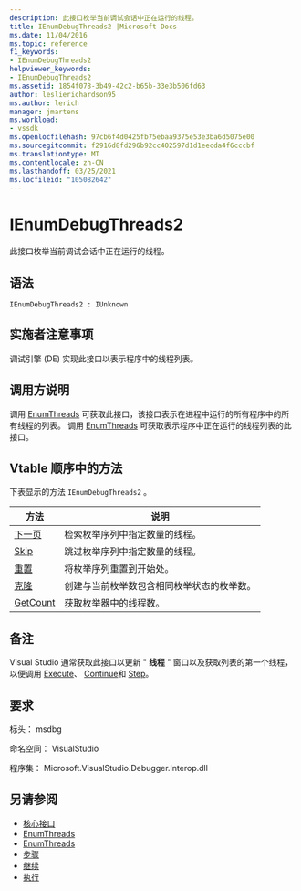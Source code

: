 ```yaml
---
description: 此接口枚举当前调试会话中正在运行的线程。
title: IEnumDebugThreads2 |Microsoft Docs
ms.date: 11/04/2016
ms.topic: reference
f1_keywords:
- IEnumDebugThreads2
helpviewer_keywords:
- IEnumDebugThreads2
ms.assetid: 1854f078-3b49-42c2-b65b-33e3b506fd63
author: leslierichardson95
ms.author: lerich
manager: jmartens
ms.workload:
- vssdk
ms.openlocfilehash: 97cb6f4d0425fb75ebaa9375e53e3ba6d5075e00
ms.sourcegitcommit: f2916d8fd296b92cc402597d1d1eecda4f6cccbf
ms.translationtype: MT
ms.contentlocale: zh-CN
ms.lasthandoff: 03/25/2021
ms.locfileid: "105082642"
---
```

# <a name="ienumdebugthreads2"></a>IEnumDebugThreads2
此接口枚举当前调试会话中正在运行的线程。

## <a name="syntax"></a>语法

```
IEnumDebugThreads2 : IUnknown
```

## <a name="notes-for-implementers"></a>实施者注意事项
 调试引擎 (DE) 实现此接口以表示程序中的线程列表。

## <a name="notes-for-callers"></a>调用方说明
 调用 [EnumThreads](../../../extensibility/debugger/reference/idebugprocess2-enumthreads.md) 可获取此接口，该接口表示在进程中运行的所有程序中的所有线程的列表。 调用 [EnumThreads](../../../extensibility/debugger/reference/idebugprogram2-enumthreads.md) 可获取表示程序中正在运行的线程列表的此接口。

## <a name="methods-in-vtable-order"></a>Vtable 顺序中的方法
 下表显示的方法 `IEnumDebugThreads2` 。

|方法|说明|
|------------|-----------------|
|[下一页](../../../extensibility/debugger/reference/ienumdebugthreads2-next.md)|检索枚举序列中指定数量的线程。|
|[Skip](../../../extensibility/debugger/reference/ienumdebugthreads2-skip.md)|跳过枚举序列中指定数量的线程。|
|[重置](../../../extensibility/debugger/reference/ienumdebugthreads2-reset.md)|将枚举序列重置到开始处。|
|[克隆](../../../extensibility/debugger/reference/ienumdebugthreads2-clone.md)|创建与当前枚举数包含相同枚举状态的枚举数。|
|[GetCount](../../../extensibility/debugger/reference/ienumdebugthreads2-getcount.md)|获取枚举器中的线程数。|

## <a name="remarks"></a>备注
 Visual Studio 通常获取此接口以更新 " **线程** " 窗口以及获取列表的第一个线程，以便调用 [Execute](../../../extensibility/debugger/reference/idebugprocess3-execute.md)、 [Continue](../../../extensibility/debugger/reference/idebugprocess3-continue.md)和 [Step](../../../extensibility/debugger/reference/idebugprocess3-step.md)。

## <a name="requirements"></a>要求
 标头： msdbg

 命名空间： VisualStudio

 程序集： Microsoft.VisualStudio.Debugger.Interop.dll

## <a name="see-also"></a>另请参阅
- [核心接口](../../../extensibility/debugger/reference/core-interfaces.md)
- [EnumThreads](../../../extensibility/debugger/reference/idebugprocess2-enumthreads.md)
- [EnumThreads](../../../extensibility/debugger/reference/idebugprogram2-enumthreads.md)
- [步骤](../../../extensibility/debugger/reference/idebugprocess3-step.md)
- [继续](../../../extensibility/debugger/reference/idebugprocess3-continue.md)
- [执行](../../../extensibility/debugger/reference/idebugprocess3-execute.md)
